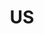 ---
pid: CH800
title: US
location_transcription: Anywhere
zipcode: '19134'
outside_phl: 
neighborhood: Port Richmond
age: '58'
age_range: 50-59
instagram: 
image_file_name: CH_800.jpg
proposal_transcription: Help your own U S
topic: Unknown
topic_summary: '0'
type: Other No Form
keywords_other: 
credit: 
image_labels: 
twitter: 
facebook: 
permalink: "/monuments/ch800/"
layout: item-page
---
